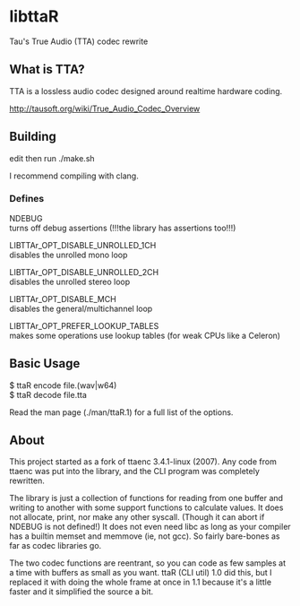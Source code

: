 # libttaR
Tau's True Audio (TTA) codec rewrite

## What is TTA?
TTA is a lossless audio codec designed around realtime hardware coding.

http://tausoft.org/wiki/True_Audio_Codec_Overview

## Building
edit then run ./make.sh

I recommend compiling with clang.

### Defines
NDEBUG\
	turns off debug assertions (!!!the library has assertions too!!!)

LIBTTAr_OPT_DISABLE_UNROLLED_1CH\
	disables the unrolled mono loop

LIBTTAr_OPT_DISABLE_UNROLLED_2CH\
	disables the unrolled stereo loop

LIBTTAr_OPT_DISABLE_MCH\
	disables the general/multichannel loop

LIBTTAr_OPT_PREFER_LOOKUP_TABLES\
	makes some operations use lookup tables (for weak CPUs like a Celeron)

## Basic Usage
$ ttaR encode file.(wav|w64)\
$ ttaR decode file.tta

Read the man page (./man/ttaR.1) for a full list of the options.

## About
This project started as a fork of ttaenc 3.4.1-linux (2007).
Any code from ttaenc was put into the library, and the CLI program was
completely rewritten.

The library is just a collection of functions for reading from one buffer and
writing to another with some support functions to calculate values.
It does not allocate, print, nor make any other syscall.
(Though it can abort if NDEBUG is not defined!)
It does not even need libc as long as your compiler has a builtin memset and
memmove (ie, not gcc).
So fairly bare-bones as far as codec libraries go.

The two codec functions are reentrant, so you can code as few samples at a
time with buffers as small as you want.
ttaR (CLI util) 1.0 did this, but I replaced it with doing the whole frame at
once in 1.1 because it's a little faster and it simplified the source a bit.
